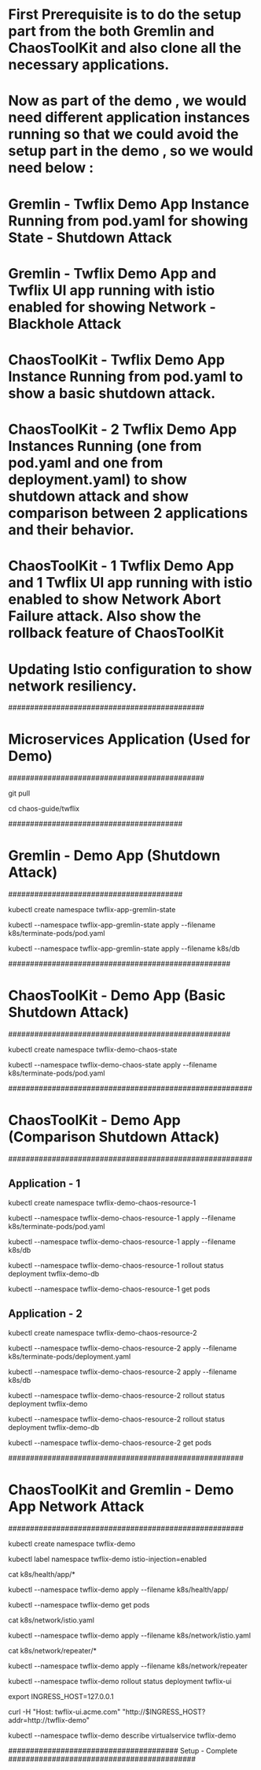 # First Prerequisite is to do the setup part from the both Gremlin and ChaosToolKit and also clone all the necessary applications.

# Now as part of the demo , we would need different application instances running so that we could avoid the setup part in the demo , so we would need below :
# Gremlin - Twflix Demo App Instance Running from pod.yaml for showing State - Shutdown Attack
# Gremlin - Twflix Demo App and Twflix UI app running with istio enabled for showing Network - Blackhole Attack
# ChaosToolKit - Twflix Demo App Instance Running from pod.yaml to show a basic shutdown attack.
# ChaosToolKit - 2 Twflix Demo App Instances Running (one from pod.yaml and one from deployment.yaml) to show shutdown attack and show comparison between 2 applications and their behavior.
# ChaosToolKit - 1 Twflix Demo App and 1 Twflix UI app running with istio enabled to show Network Abort Failure attack. Also show the rollback feature of ChaosToolKit
# Updating Istio configuration to show network resiliency.


#############################################
# Microservices Application (Used for Demo) #
#############################################

git pull

cd chaos-guide/twflix

########################################
# Gremlin - Demo App (Shutdown Attack) #
########################################

kubectl create namespace twflix-app-gremlin-state

kubectl --namespace twflix-app-gremlin-state apply --filename k8s/terminate-pods/pod.yaml

kubectl --namespace twflix-app-gremlin-state apply --filename k8s/db


###################################################
# ChaosToolKit - Demo App (Basic Shutdown Attack) #
###################################################

kubectl create namespace twflix-demo-chaos-state

kubectl --namespace twflix-demo-chaos-state apply --filename k8s/terminate-pods/pod.yaml

########################################################
# ChaosToolKit - Demo App (Comparison Shutdown Attack) #
########################################################

## Application - 1

kubectl create namespace twflix-demo-chaos-resource-1

kubectl --namespace twflix-demo-chaos-resource-1 apply --filename k8s/terminate-pods/pod.yaml

kubectl --namespace twflix-demo-chaos-resource-1 apply --filename k8s/db

kubectl --namespace twflix-demo-chaos-resource-1 rollout status deployment twflix-demo-db

kubectl --namespace twflix-demo-chaos-resource-1 get pods


## Application - 2

kubectl create namespace twflix-demo-chaos-resource-2

kubectl --namespace twflix-demo-chaos-resource-2 apply --filename k8s/terminate-pods/deployment.yaml

kubectl --namespace twflix-demo-chaos-resource-2 apply --filename k8s/db

kubectl --namespace twflix-demo-chaos-resource-2 rollout status deployment twflix-demo

kubectl --namespace twflix-demo-chaos-resource-2 rollout status deployment twflix-demo-db

kubectl --namespace twflix-demo-chaos-resource-2 get pods

######################################################
# ChaosToolKit and Gremlin - Demo App Network Attack #
######################################################

kubectl create namespace twflix-demo

kubectl label namespace twflix-demo istio-injection=enabled

cat k8s/health/app/*

kubectl --namespace twflix-demo apply --filename k8s/health/app/

kubectl --namespace twflix-demo get pods

cat k8s/network/istio.yaml

kubectl --namespace twflix-demo apply --filename k8s/network/istio.yaml

cat k8s/network/repeater/*

kubectl --namespace twflix-demo apply --filename k8s/network/repeater

kubectl --namespace twflix-demo rollout status deployment twflix-ui

export INGRESS_HOST=127.0.0.1

curl -H "Host: twflix-ui.acme.com" "http://$INGRESS_HOST?addr=http://twflix-demo"

kubectl --namespace twflix-demo describe virtualservice twflix-demo


####################################### Setup - Complete ###########################################




